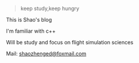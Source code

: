 > keep study,keep hungry  

This is Shao's blog

I'm familiar with c++

Will be study and focus on flight simulation sciences

Mail: shaozhenged@foxmail.com